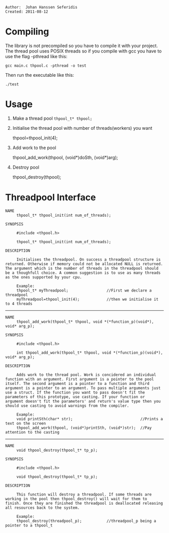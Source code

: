 ````
Author:  Johan Hanssen Seferidis
Created: 2011-08-12
````


Compiling
========================================================================

The library is not precompiled so you have to compile it with your project. The thread pool
uses POSIX threads so if you compile with gcc you have to use the flag -pthread like this:

    gcc main.c thpool.c -pthread -o test


Then run the executable like this:

    ./test


Usage
========================================================================

1. Make a thread pool
   `thpool_t* thpool;`
    
2. Initialise the thread pool with number of threads(workers) you want

    thpool=thpool_init(4);
    
3. Add work to the pool

    thpool_add_work(thpool, (void*)doSth, (void*)arg);
    
4. Destroy pool

    thpool_destroy(thpool);




Threadpool Interface
========================================================================

````
NAME
     thpool_t* thpool_init(int num_of_threads);

SYNOPSIS
  
     #include <thpool.h>

     thpool_t* thpool_init(int num_of_threads);

DESCRIPTION

     Initialises the threadpool. On success a threadpool structure is returned. Otherwise if memory could not be allocated NULL is returned. The argument which is the number of threads in the threadpool should be a thoughfull choice. A common suggestion is to use as many threads as the ones supported by your cpu.

     Example:
     thpool_t* myThreadpool;                 //First we declare a threadpool
     myThreadpool=thpool_init(4);            //then we initialise it to 4 threads
````

-----------------------------------------------------------------------------------


```
NAME
     thpool_add_work(thpool_t* thpool, void *(*function_p)(void*), void* arg_p);

SYNOPSIS
  
     #include <thpool.h>

     int thpool_add_work(thpool_t* thpool, void *(*function_p)(void*), void* arg_p);

DESCRIPTION

     Adds work to the thread pool. Work is concidered an individual function with an argument. First argument is a pointer to the pool itself. The second argument is a pointer to a function and third argument is a pointer to an argument. To pass multiple arguments just use a struct. If the function you want to pass doesn't fit the parameters of this prototype, use casting. If your function or argument doesn't fit the parameters' and return's value type then you should use casting to avoid warnings from the compiler.

     Example:
     void printSth(char* str);                              //Prints a text on the screen
     thpool_add_work(thpool, (void*)printSth, (void*)str);  //Pay attention to the casting
````

-----------------------------------------------------------------------------------

````
NAME
     void thpool_destroy(thpool_t* tp_p);

SYNOPSIS
  
     #include <thpool.h>

     void thpool_destroy(thpool_t* tp_p);

DESCRIPTION

     This function will destroy a threadpool. If some threads are working in the pool then thpool_destroy() will wait for them to finish. Once they are finished the threadpool is deallocated releasing all resources back to the system.

     Example:
     thpool_destroy(threadpool_p);           //threadpool_p being a pointer to a thpool_t
````
